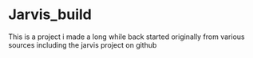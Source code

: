 # Jarvis_build
This is a project i made a long while back started originally from various sources including the jarvis project on github
